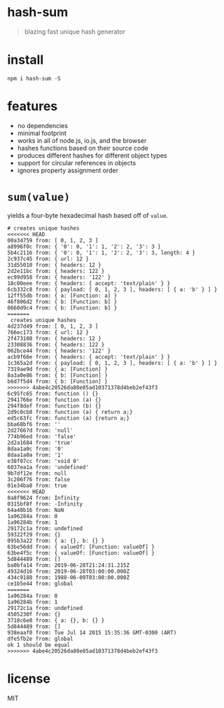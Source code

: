 # hash-sum

> blazing fast unique hash generator

# install

```shell
npm i hash-sum -S
```

# features

- no dependencies
- minimal footprint
- works in all of node.js, io.js, and the browser
- hashes functions based on their source code
- produces different hashes for different object types
- support for circular references in objects
- ignores property assignment order

# `sum(value)`

yields a four-byte hexadecimal hash based off of `value`.

```
# creates unique hashes
<<<<<<< HEAD
00a34759 from: [ 0, 1, 2, 3 ]
a8996f0c from: { '0': 0, '1': 1, '2': 2, '3': 3 }
5b4c2116 from: { '0': 0, '1': 1, '2': 2, '3': 3, length: 4 }
2c937c45 from: { url: 12 }
31d55010 from: { headers: 12 }
2d2e11bc from: { headers: 122 }
ec99d958 from: { headers: '122' }
18c00eee from: { headers: { accept: 'text/plain' } }
6cb332c8 from: { payload: [ 0, 1, 2, 3 ], headers: [ { a: 'b' } ] }
12ff55db from: { a: [Function: a] }
46f806d2 from: { b: [Function: b] }
0660d9c4 from: { b: [Function: b] }
=======
 creates unique hashes
4d237d49 from: [ 0, 1, 2, 3 ]
766ec173 from: { url: 12 }
2f473108 from: { headers: 12 }
23308836 from: { headers: 122 }
062bce44 from: { headers: '122' }
acb9f66e from: { headers: { accept: 'text/plain' } }
1c365a2d from: { payload: [ 0, 1, 2, 3 ], headers: [ { a: 'b' } ] }
7319ae9d from: { a: [Function] }
8a3a0e86 from: { b: [Function] }
b6d7f5d4 from: { b: [Function] }
>>>>>>> 4abe4c20526da80e85ad10371378d4beb2ef43f3
6c95fc65 from: function () {}
2941766e from: function (a) {}
294f8def from: function (b) {}
2d9c0cb8 from: function (a) { return a;}
ed5c63fc from: function (a) {return a;}
bba68bf6 from: ''
2d27667d from: 'null'
774b96ed from: 'false'
2d2a1684 from: 'true'
8daa1a0c from: '0'
8daa1a0a from: '1'
e38f07cc from: 'void 0'
6037ea1a from: 'undefined'
9b7df12e from: null
3c206f76 from: false
01e34ba8 from: true
<<<<<<< HEAD
8a8f9624 from: Infinity
0315bf8f from: -Infinity
64a48b16 from: NaN
1a96284a from: 0
1a96284b from: 1
29172c1a from: undefined
59322f29 from: {}
095b3a22 from: { a: {}, b: {} }
63be56dd from: { valueOf: [Function: valueOf] }
63be4f5c from: { valueOf: [Function: valueOf] }
5d844489 from: []
ba0bfa14 from: 2019-06-28T21:24:31.215Z
49324d16 from: 2019-06-28T03:00:00.000Z
434c9188 from: 1988-06-09T03:00:00.000Z
ce1b5e44 from: global
=======
1a96284a from: 0
1a96284b from: 1
29172c1a from: undefined
4505230f from: {}
3718c6e8 from: { a: {}, b: {} }
5d844489 from: []
938eaaf0 from: Tue Jul 14 2015 15:35:36 GMT-0300 (ART)
dfe5fb2e from: global
ok 1 should be equal
>>>>>>> 4abe4c20526da80e85ad10371378d4beb2ef43f3
```

# license

MIT
